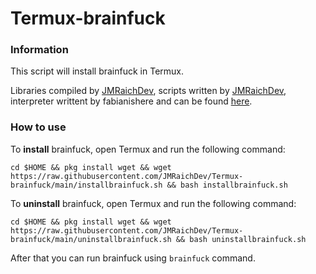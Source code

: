 # Termux-brainfuck

### Information

This script will install brainfuck in Termux.

Libraries compiled by [JMRaichDev](https://github.com/JMRaichDev), scripts written by [JMRaichDev](https://github.com/JMRaichDev), interpreter writtent by fabianishere and can be found [here](https://github.com/fabianishere/brainfuck).

### How to use

To **install** brainfuck, open Termux and run the following command:

```cd $HOME && pkg install wget && wget https://raw.githubusercontent.com/JMRaichDev/Termux-brainfuck/main/installbrainfuck.sh && bash installbrainfuck.sh```

To **uninstall** brainfuck, open Termux and run the following command:

```cd $HOME && pkg install wget && wget https://raw.githubusercontent.com/JMRaichDev/Termux-brainfuck/main/uninstallbrainfuck.sh && bash uninstallbrainfuck.sh```

After that you can run brainfuck using ```brainfuck``` command.
